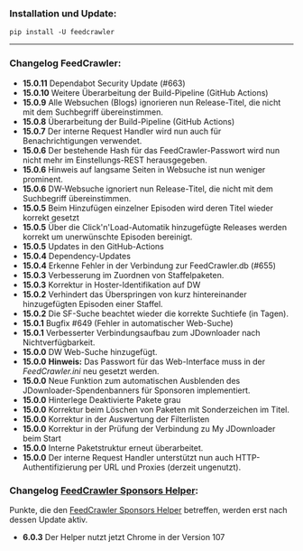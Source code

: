### Installation und Update:

`pip install -U feedcrawler`

---

### Changelog FeedCrawler:

- **15.0.11** Dependabot Security Update (#663)
- **15.0.10** Weitere Überarbeitung der Build-Pipeline (GitHub Actions)
- **15.0.9** Alle Websuchen (Blogs) ignorieren nun Release-Titel, die nicht mit dem Suchbegriff übereinstimmen.
- **15.0.8** Überarbeitung der Build-Pipeline (GitHub Actions)
- **15.0.7** Der interne Request Handler wird nun auch für Benachrichtigungen verwendet.
- **15.0.6** Der bestehende Hash für das FeedCrawler-Passwort wird nun nicht mehr im Einstellungs-REST herausgegeben.
- **15.0.6** Hinweis auf langsame Seiten in Websuche ist nun weniger prominent.
- **15.0.6** DW-Websuche ignoriert nun Release-Titel, die nicht mit dem Suchbegriff übereinstimmen.
- **15.0.5** Beim Hinzufügen einzelner Episoden wird deren Titel wieder korrekt gesetzt
- **15.0.5** Über die Click'n'Load-Automatik hinzugefügte Releases werden korrekt um unerwünschte Episoden bereinigt.
- **15.0.5** Updates in den GitHub-Actions
- **15.0.4** Dependency-Updates
- **15.0.4** Erkenne Fehler in der Verbindung zur FeedCrawler.db (#655)
- **15.0.3** Verbesserung im Zuordnen von Staffelpaketen.
- **15.0.3** Korrektur in Hoster-Identifikation auf DW
- **15.0.2** Verhindert das Überspringen von kurz hintereinander hinzugefügten Episoden einer Staffel.
- **15.0.2** Die SF-Suche beachtet wieder die korrekte Suchtiefe (in Tagen).
- **15.0.1** Bugfix #649 (Fehler in automatischer Web-Suche)
- **15.0.1** Verbesserter Verbindungsaufbau zum JDownloader nach Nichtverfügbarkeit.
- **15.0.0** DW Web-Suche hinzugefügt.
- **15.0.0** **Hinweis:** Das Passwort für das Web-Interface muss in der _FeedCrawler.ini_ neu gesetzt werden.
- **15.0.0** Neue Funktion zum automatischen Ausblenden des JDownloader-Spendenbanners für Sponsoren implementiert.
- **15.0.0** Hinterlege Deaktivierte Pakete grau
- **15.0.0** Korrektur beim Löschen von Paketen mit Sonderzeichen im Titel.
- **15.0.0** Korrektur in der Auswertung der Filterlisten
- **15.0.0** Korrektur in der Prüfung der Verbindung zu My JDownloader beim Start
- **15.0.0** Interne Paketstruktur erneut überarbeitet.
- **15.0.0** Der interne Request Handler unterstützt nun auch HTTP-Authentifizierung per URL und Proxies
  (derzeit ungenutzt).

### Changelog [FeedCrawler Sponsors Helper](https://github.com/rix1337/FeedCrawler/wiki/5.-FeedCrawler-Sponsors-Helper):

Punkte, die den [FeedCrawler Sponsors Helper](https://github.com/rix1337/RSScrawler/wiki/5.-FeedCrawler-Sponsors-Helper)
betreffen, werden erst nach dessen Update aktiv.

- **6.0.3** Der Helper nutzt jetzt Chrome in der Version 107
